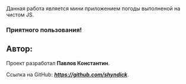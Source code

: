 Данная работа является мини приложением погоды выполненой на чистом JS. 


### Приятного пользования!


## Автор:

Проект разработал __Павлов Константин__.

Ссылка на GitHub:  ___https://github.com/shyndick___.
